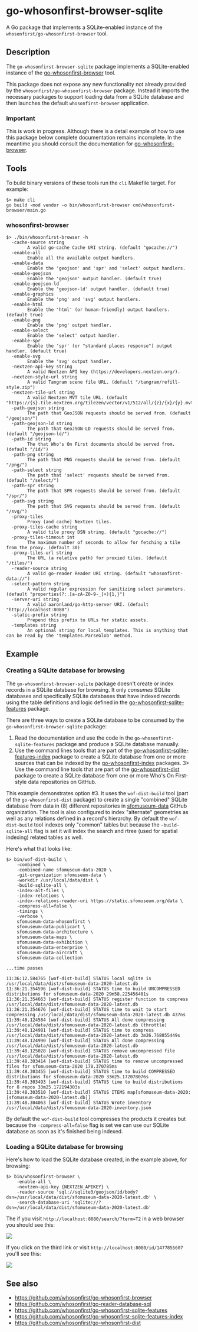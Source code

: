 # go-whosonfirst-browser-sqlite

A Go package that implements a SQLite-enabled instance of the `whosonfirst/go-whosonfirst-browser` tool.

## Description

The `go-whosonfirst-browser-sqlite` package implements a SQLite-enabled instance of the [go-whosonfirst-browser](https://github.com/whosonfirst/go-whosonfirst-browser) tool.

This package does not expose any new functionality not already provided by the `whosonfirst/go-whosonfirst-browser` package. Instead it imports the necessary packages to support loading data from a SQLite database and then launches the default `whosonfirst-browser` application.

### Important

This is work in progress. Although there is a detail example of how to use this package below complete documentation remains incomplete. In the meantime you should consult the documentation for [go-whosonfirst-browser](https://github.com/whosonfirst/go-whosonfirst-browser).

## Tools

To build binary versions of these tools run the `cli` Makefile target. For example:

```
$> make cli
go build -mod vendor -o bin/whosonfirst-browser cmd/whosonfirst-browser/main.go
```

### whosonfirst-browser

```
$> ./bin/whosonfirst-browser -h
  -cache-source string
    	A valid go-cache Cache URI string. (default "gocache://")
  -enable-all
    	Enable all the available output handlers.
  -enable-data
    	Enable the 'geojson' and 'spr' and 'select' output handlers.
  -enable-geojson
    	Enable the 'geojson' output handler. (default true)
  -enable-geojson-ld
    	Enable the 'geojson-ld' output handler. (default true)
  -enable-graphics
    	Enable the 'png' and 'svg' output handlers.
  -enable-html
    	Enable the 'html' (or human-friendly) output handlers. (default true)
  -enable-png
    	Enable the 'png' output handler.
  -enable-select
    	Enable the 'select' output handler.
  -enable-spr
    	Enable the 'spr' (or "standard places response") output handler. (default true)
  -enable-svg
    	Enable the 'svg' output handler.
  -nextzen-api-key string
    	A valid Nextzen API key (https://developers.nextzen.org/).
  -nextzen-style-url string
    	A valid Tangram scene file URL. (default "/tangram/refill-style.zip")
  -nextzen-tile-url string
    	A valid Nextzen MVT tile URL. (default "https://{s}.tile.nextzen.org/tilezen/vector/v1/512/all/{z}/{x}/{y}.mvt")
  -path-geojson string
    	The path that GeoJSON requests should be served from. (default "/geojson/")
  -path-geojson-ld string
    	The path that GeoJSON-LD requests should be served from. (default "/geojson-ld/")
  -path-id string
    	The that Who's On First documents should be served from. (default "/id/")
  -path-png string
    	The path that PNG requests should be served from. (default "/png/")
  -path-select string
    	The path that 'select' requests should be served from. (default "/select/")
  -path-spr string
    	The path that SPR requests should be served from. (default "/spr/")
  -path-svg string
    	The path that SVG requests should be served from. (default "/svg/")
  -proxy-tiles
    	Proxy (and cache) Nextzen tiles.
  -proxy-tiles-cache string
    	A valid tile proxy DSN string. (default "gocache://")
  -proxy-tiles-timeout int
    	The maximum number of seconds to allow for fetching a tile from the proxy. (default 30)
  -proxy-tiles-url string
    	The URL (a relative path) for proxied tiles. (default "/tiles/")
  -reader-source string
    	A valid go-reader Reader URI string. (default "whosonfirst-data://")
  -select-pattern string
    	A valid regular expression for sanitizing select parameters. (default "properties(?:.[a-zA-Z0-9-_]+){1,}")
  -server-uri string
    	A valid aaronland/go-http-server URI. (default "http://localhost:8080")
  -static-prefix string
    	Prepend this prefix to URLs for static assets.
  -templates string
    	An optional string for local templates. This is anything that can be read by the 'templates.ParseGlob' method.
```

## Example

### Creating a SQLite database for browsing

The `go-whosonfirst-browser-sqlite` package doesn't create or index records in a SQLite database for browsing. It only _consumes_ SQLite databases and specifically SQLite databases that have indexed records using the table definitions and logic defined in the [go-whosonfirst-sqlite-features](https://github.com/whosonfirst/go-whosonfirst-sqlite-features) package.

There are three ways to create a SQLite database to be consumed by the `go-whosonfirst-browser-sqlite` package:

1. Read the documentation and use the code in the `go-whosonfirst-sqlite-features` package and produce a SQLite database manually.
2. Use the command lines tools that are part of the [go-whosonfirst-sqlite-features-index](https://github.com/whosonfirst/go-whosonfirst-sqlite-features-index) package to create a SQLite database from one or more sources that can be indexed by the [go-whosonfirst-index](https://github.com/whosonfirst/go-whosonfirst-index) packages.
3> Use the command line tools that are part of the [go-whosonfirst-dist](https://github.com/whosonfirst/go-whosonfirst-dist) package to create a SQLite database from one or more Who's On First-style data repositories on GitHub.

This example demonstrates option #3. It uses the `wof-dist-build` tool (part of the `go-whosonfirst-dist` package) to create a single "combined" SQLite database from data in (8) different repositories in [sfomuseum-data](https://github.com/sfomuseum-data) GitHub organization. The tool is also configured to index "alternate" geometries as well as any relations defined in a record's hierarchy. By default the `wof-dist-build` tool indexes only "common" tables but because the `-build-sqlite-all` flag is set it will index the search and rtree (used for spatial indexing) related tables as well. 

Here's what that looks like:

```
$> bin/wof-dist-build \
	-combined \
	-combined-name sfomuseum-data-2020 \
	-git-organization sfomuseum-data \
	-workdir /usr/local/data/dist \
	-build-sqlite-all \
	-index-alt-files \
	-index-relations \
	-index-relations-reader-uri https://static.sfomuseum.org/data \
	-compress-all=false \
	-timings \
	-verbose \	
	sfomuseum-data-whosonfirst \
	sfomuseum-data-publicart \
	sfomuseum-data-architecture \
	sfomuseum-data-maps \
	sfomuseum-data-exhibition \
	sfomuseum-data-enterprise \
	sfomuseum-data-aircraft \
	sfomuseum-data-collection

...time passes

11:36:12.584765 [wof-dist-build] STATUS local sqlite is /usr/local/data/dist/sfomuseum-data-2020-latest.db
11:36:21.354596 [wof-dist-build] STATUS time to build UNCOMPRESSED distributions for sfomuseum-data-2020 29m58.225456401s
11:36:21.354663 [wof-dist-build] STATUS register function to compress /usr/local/data/dist/sfomuseum-data-2020-latest.db
11:36:21.354676 [wof-dist-build] STATUS time to wait to start compressing /usr/local/data/dist/sfomuseum-data-2020-latest.db 437ns
11:39:48.124584 [wof-dist-build] STATUS All done compressing /usr/local/data/dist/sfomuseum-data-2020-latest.db (throttle)
11:39:48.124981 [wof-dist-build] STATUS time to compress /usr/local/data/dist/sfomuseum-data-2020-latest.db 3m26.768055449s
11:39:48.124990 [wof-dist-build] STATUS All done compressing /usr/local/data/dist/sfomuseum-data-2020-latest.db
11:39:48.125028 [wof-dist-build] STATUS remove uncompressed file /usr/local/data/dist/sfomuseum-data-2020-latest.db
11:39:48.303414 [wof-dist-build] STATUS time to remove uncompressed files for sfomuseum-data-2020 178.370785ms
11:39:48.303455 [wof-dist-build] STATUS time to build COMPRESSED distributions for sfomuseum-data-2020 33m25.172078076s
11:39:48.303493 [wof-dist-build] STATUS time to build distributions for 8 repos 33m25.172194303s
11:39:48.303510 [wof-dist-build] STATUS ITEMS map[sfomuseum-data-2020:[sfomuseum-data-2020-latest.db]]
11:39:48.304063 [wof-dist-build] STATUS Wrote inventory /usr/local/data/dist/sfomuseum-data-2020-inventory.json
```

By default the `wof-dist-build` tool compresses the products it creates but because the `-compress-all=false` flag is set we can use our SQLite database as soon as it's finished being indexed.

### Loading a SQLite database for browsing

Here's how to load the SQLite database created, in the example above, for browsing:

```
$> bin/whosonfirst-browser \
	-enable-all \
	-nextzen-api-key {NEXTZEN_APIKEY} \
	-reader-source 'sql://sqlite3/geojson/id/body?dsn=/usr/local/data/dist/sfomuseum-data-2020-latest.db' \
	-search-database-uri 'sqlite://?dsn=/usr/local/data/dist/sfomuseum-data-2020-latest.db'
```

The if you visit `http://localhost:8080/search/?term=T2` in a web browser you should see this:

![](docs/images/wof-browser-search-t2.png)

If you click on the third link or visit `http://localhost:8080/id/1477855607` you'll see this:

![](docs/images/wof-browser-t2.png)

## See also

* https://github.com/whosonfirst/go-whosonfirst-browser
* https://github.com/whosonfirst/go-reader-database-sql
* https://github.com/whosonfirst/go-whosonfirst-sqlite-features
* https://github.com/whosonfirst/go-whosonfirst-sqlite-features-index
* https://github.com/whosonfirst/go-whosonfirst-dist
